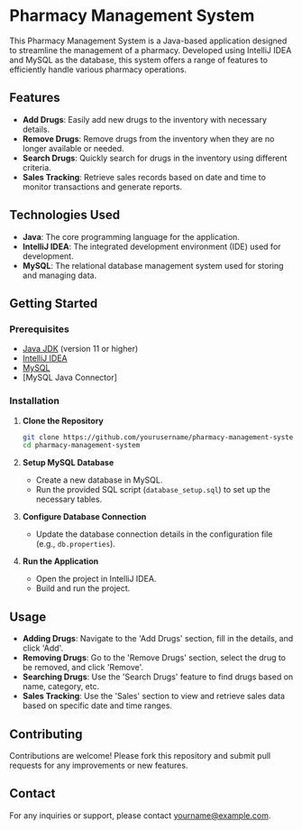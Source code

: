 
# Pharmacy Management System

This Pharmacy Management System is a Java-based application designed to streamline the management of a pharmacy. Developed using IntelliJ IDEA and MySQL as the database, this system offers a range of features to efficiently handle various pharmacy operations.

## Features

- **Add Drugs**: Easily add new drugs to the inventory with necessary details.
- **Remove Drugs**: Remove drugs from the inventory when they are no longer available or needed.
- **Search Drugs**: Quickly search for drugs in the inventory using different criteria.
- **Sales Tracking**: Retrieve sales records based on date and time to monitor transactions and generate reports.

## Technologies Used

- **Java**: The core programming language for the application.
- **IntelliJ IDEA**: The integrated development environment (IDE) used for development.
- **MySQL**: The relational database management system used for storing and managing data.

## Getting Started

### Prerequisites

- [Java JDK](https://www.oracle.com/java/technologies/javase-jdk11-downloads.html) (version 11 or higher)
- [IntelliJ IDEA](https://www.jetbrains.com/idea/download/)
- [MySQL](https://dev.mysql.com/downloads/installer/)
- [MySQL Java Connector]

### Installation

1. **Clone the Repository**
   ```sh
   git clone https://github.com/yourusername/pharmacy-management-system.git
   cd pharmacy-management-system
   ```

2. **Setup MySQL Database**
   - Create a new database in MySQL.
   - Run the provided SQL script (`database_setup.sql`) to set up the necessary tables.

3. **Configure Database Connection**
   - Update the database connection details in the configuration file (e.g., `db.properties`).

4. **Run the Application**
   - Open the project in IntelliJ IDEA.
   - Build and run the project.

## Usage

- **Adding Drugs**: Navigate to the 'Add Drugs' section, fill in the details, and click 'Add'.
- **Removing Drugs**: Go to the 'Remove Drugs' section, select the drug to be removed, and click 'Remove'.
- **Searching Drugs**: Use the 'Search Drugs' feature to find drugs based on name, category, etc.
- **Sales Tracking**: Use the 'Sales' section to view and retrieve sales data based on specific date and time ranges.

## Contributing

Contributions are welcome! Please fork this repository and submit pull requests for any improvements or new features.

## Contact

For any inquiries or support, please contact [yourname@example.com](mailto:sakyie546@gmail.com).
